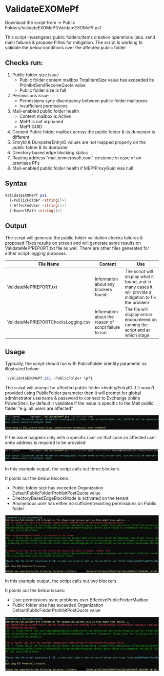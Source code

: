 # ValidateEXOMePf

Download the script from -> Public Folders/ValidateEXOMePf/ValidateEXOMePf.ps1

This script investigates public folders/items creation operations (aka. send mail) failures & propose FIXes for mitigation.
The script is working to validate the below conditions over the affected public folder

Checks run:
-----------
1.	Public folder size issue
    - Public folder content mailbox TotalItemSize value has exceeded its ProhibitSendReceiveQuota value
    - Public folder size is full
2.	Permissions issue
    - Permissions sync discrepancy between public folder mailboxes
    - Insufficient permissions
3.	Mail-enabled public folder health
    - Content mailbox is Active
    - MePf is not orphaned
    - MePf GUID
4.	Content Public folder mailbox across the public folder & its dumpster is different
5.	EntryId & DumpsterEntryID values are not mapped properly on the public folder & its dumpster
6.	Directory based edge blocking status
7.	Routing address “mail.onmicrosoft.com” existence in case of on-premises PFs
8.  Mail-enabled public folder health if MEPfProxyGuid was null

## Syntax

```powershell
ValidateEXOMePf.ps1
  [-PublicFolder <string[]>]
  [-AffectedUser <string[]>]
  [-ExportPath <string[]>]
```

## Output

The script will generate the public folder validation checks failures & proposed Fixes results on screen and will generate same results on ValidateMePfREPORT.txt file as well.
There are other files generated for either script logging purposes.

File Name|Content|Use
-|-|-
ValidateMePfREPORT.txt|Information about any blockers found|The script will display what it found, and in many cases it will provide a mitigation to fix the problem
ValidateMePfREPORTChecksLogging.csv|Information about the reason of script failure to run|The file will display errors encountered on running the script and at which stage

## Usage

Typically, the script should run with PublicFolder identity parameter as illustrated below:

```powershell
.\ValidateEXOMePf.ps1 -PublicFolder \pf1
```

The script will prompt for affected public folder identity/EntryID if it wasn't provided using PublicFolder parameter then it will prompt for global administrator username & password to connect to Exchange online PowerShell, by default it validates if the issue is specific to the Mail public folder "e.g. all users are affected"

![Picture of script intro](Img/Picture1.jpg)

If the issue happens only with a specific user on that case an affected user smtp address is required to be provided

![Picture of user specific issue type](Img/Picture3.jpg)

In this example output, the script calls out three blockers.

It points out the below blockers:
   - Public folder size has exceeded Organization DefaultPublicFolderProhibitPostQuota value
   - DirectoryBasedEdgeBlockMode is activated on the tenant
   - Anonymous user has either no sufficient/existing permissions on Public folder

![Picture of example](Img/Picture2.jpg)

In this example output, the script calls out two blockers.

It points out the below issues:
   - User permissions sync problems over EffectivePublicFolderMailbox
   - Public folder size has exceeded Organization DefaultPublicFolderProhibitPostQuota value

![Picture of example](Img/Picture4.jpg)




